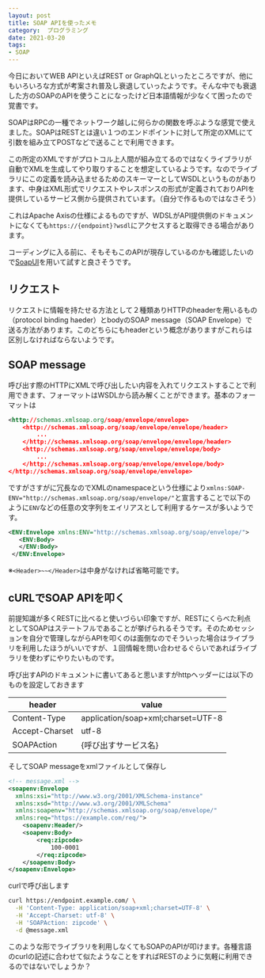 ```yaml
---
layout: post
title: SOAP APIを使ったメモ
category:  プログラミング
date: 2021-03-20
tags:
- SOAP
---
```


今日においてWEB APIといえばREST or GraphQLといったところですが、他にもいろいろな方式が考案され普及し衰退していったようです。そんな中でも衰退した方のSOAPのAPIを使うことになったけど日本語情報が少なくて困ったので覚書です。

SOAPはRPCの一種でネットワーク越しに何らかの関数を呼ぶような感覚で使えました。SOAPはRESTとは違い１つのエンドポイントに対して所定のXMLにて引数を組み立てPOSTなどで送ることで利用できます。

この所定のXMLですがプロトコル上人間が組み立てるのではなくライブラリが自動でXMLを生成してやり取りすることを想定しているようです。なのでライブラリにこの定義を読み込ませるためのスキーマーとしてWSDLというものがあります、中身はXML形式でリクエストやレスポンスの形式が定義されておりAPIを提供しているサービス側から提供されています。（自分で作るものではなさそう） 

これはApache Axisの仕様によるものですが、WDSLがAPI提供側のドキュメントになくても`https://{endpoint}?wsdl`にアクセスすると取得できる場合があります。

コーディングに入る前に、そもそもこのAPIが現存しているのかも確認したいので[SoapUI](https://www.soapui.org/)を用いて試すと良さそうです。

## リクエスト
リクエストに情報を持たせる方法として２種類ありHTTPのheaderを用いるもの（protocol binding haeder）とbodyのSOAP message（SOAP Envelope）で送る方法があります。このどちらにもheaderという概念がありますがこれらは区別しなければならないようです。

## SOAP message
呼び出す際のHTTPにXMLで呼び出したい内容を入れてリクエストすることで利用できます、フォーマットはWSDLから読み解くことができます。基本のフォーマットは
```xml
<http://schemas.xmlsoap.org/soap/envelope/envelope>
    <http://schemas.xmlsoap.org/soap/envelope/envelope/header>
        ...
    </http://schemas.xmlsoap.org/soap/envelope/envelope/header>
    <http://schemas.xmlsoap.org/soap/envelope/envelope/body>
        ...
    </http://schemas.xmlsoap.org/soap/envelope/envelope/body>
</http://schemas.xmlsoap.org/soap/envelope/envelope>
```

ですがさすがに冗長なのでXMLのnamespaceという仕様により`xmlns:SOAP-ENV="http://schemas.xmlsoap.org/soap/envelope/"`と宣言することで以下のように`ENV`などの任意の文字列をエイリアスとして利用するケースが多いようです。
```xml
<ENV:Envelope xmlns:ENV="http://schemas.xmlsoap.org/soap/envelope/">
   <ENV:Body>
   </ENV:Body>
 </ENV:Envelope>
```

※`<Header>~~</Header>`は中身がなければ省略可能です。

## cURLでSOAP APIを叩く

前提知識が多くRESTに比べると使いづらい印象ですが、RESTにくらべた利点としてSOAPはステートフルであることが挙げられるそうです。そのためセッションを自分で管理しながらAPIを叩くのは面倒なのでそういった場合はライブラリを利用したほうがいいですが、１回情報を問い合わせるぐらいであればライブラリを使わずにやりたいものです。


呼び出すAPIのドキュメントに書いてあると思いますがhttpヘッダーには以下のものを設定しておきます

| header         | value                              |
| -------------- | ---------------------------------- |
| Content-Type   | application/soap+xml;charset=UTF-8 |
| Accept-Charset | utf-8                              |
| SOAPAction     | {呼び出すサービス名}               |

そしてSOAP messageをxmlファイルとして保存し
```xml
<!-- message.xml -->
<soapenv:Envelope
  xmlns:xsi="http://www.w3.org/2001/XMLSchema-instance"
  xmlns:xsd="http://www.w3.org/2001/XMLSchema" 
  xmlns:soapenv="http://schemas.xmlsoap.org/soap/envelope/"
  xmlns:req="https://example.com/req/">
    <soapenv:Header/>
    <soapenv:Body>
        <req:zipcode>
            100-0001
        </req:zipcode>
    </soapenv:Body>      
</soapenv:Envelope>
```
curlで呼び出します
```bash
curl https://endpoint.example.com/ \
  -H 'Content-Type: application/soap+xml;charset=UTF-8' \
  -H 'Accept-Charset: utf-8' \
  -H 'SOAPAction: zipcode' \
  -d @message.xml
```

このような形でライブラリを利用しなくてもSOAPのAPIが叩けます。各種言語のcurlの記述に合わせて似たようなことをすればRESTのように気軽に利用できるのではないでしょうか？
